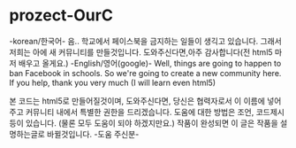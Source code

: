 # prozect-OurC
-korean/한국어- 음.. 학교에서 페이스북을 금지하는 일들이 생긱고 있습니다. 그래서 저희는 아에 새 커뮤니티를 만들것입니다. 도와주신다면,아주 감사합니다(전 html5 마저 배우고 올게요.)
-English/영어(google)- Well, things are going to happen to ban Facebook in schools. So we're going to create a new community here. If you help, thank you very much (I will learn even html5) 

본 코드는 html5로 만들어질것이며, 도와주신다면, 당신은 협력자로서 이 이름에 넣어주고 커뮤니티 내에서 특별한 권한을 드리겠습니다.
도움에 대한 방법은 조언, 코드제시 등이 있습니다.
(물론 모두 도움이 되야 하겠지만요.)
작품이 완성되면 이 글은 작품을 설명하는글로 바뀔것입니다.
-도움 주신분-

